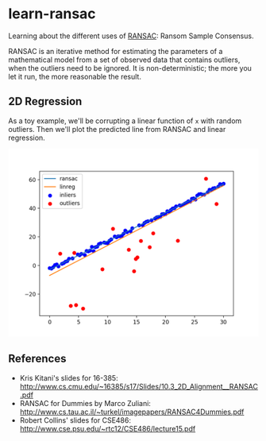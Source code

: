# learn-ransac

Learning about the different uses of [RANSAC](https://en.wikipedia.org/wiki/Random_sample_consensus): Ransom Sample Consensus.

RANSAC is an iterative method for estimating the parameters of a mathematical model from a set of observed data that contains outliers, when the outliers need to be ignored. It is non-deterministic; the more you let it run, the more reasonable the result.

## 2D Regression

As a toy example, we'll be corrupting a linear function of `x` with random outliers. Then we'll plot the predicted line from RANSAC and linear regression.

<p align="center">
<img src="./plots/toy.png" alt="Drawing">
</p>

## References

- Kris Kitani's slides for 16-385: http://www.cs.cmu.edu/~16385/s17/Slides/10.3_2D_Alignment__RANSAC.pdf
- RANSAC for Dummies by Marco Zuliani: http://www.cs.tau.ac.il/~turkel/imagepapers/RANSAC4Dummies.pdf
- Robert Collins' slides for CSE486: http://www.cse.psu.edu/~rtc12/CSE486/lecture15.pdf
